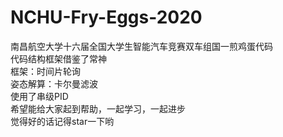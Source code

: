 # NCHU-Fry-Eggs-2020
南昌航空大学十六届全国大学生智能汽车竞赛双车组国一煎鸡蛋代码  
代码结构框架借鉴了常神  
框架：时间片轮询  
姿态解算：卡尔曼滤波  
使用了串级PID  
希望能给大家起到帮助，一起学习，一起进步  
觉得好的话记得star一下哟

